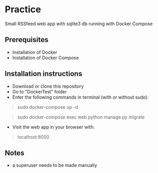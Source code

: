 # Practice
Small RSSfeed web app with sqlite3 db running with Docker Compose

## Prerequisites
* Installation of Docker
* Installation of Docker Compose

## Installation instructions
* Download or clone this repository
* Go to "DockerTest" folder
* Enter the following commands in terminal (with or without sudo): 
> sudo docker-compose up -d

> sudo docker-compose exec web python manage.py migrate
* Visit the web app in your browser with:
> localhost:8000

## Notes
* a superuser needs to be made manually
